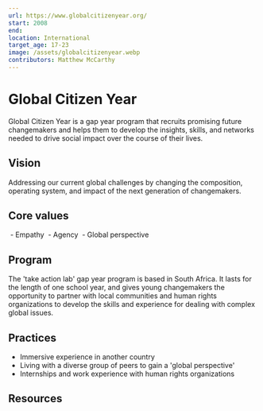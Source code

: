 ```yaml
---
url: https://www.globalcitizenyear.org/
start: 2008
end: 
location: International
target_age: 17-23
image: /assets/globalcitizenyear.webp
contributors: Matthew McCarthy
---
```


# Global Citizen Year 

Global Citizen Year is a gap year program that recruits promising future changemakers and helps them to develop the insights, skills, and networks needed to drive social impact over the course of their lives.

## Vision  

 Addressing our current global challenges by changing the composition, operating system, and impact of the next generation of changemakers.

## Core values 

 - Empathy 
 - Agency 
 - Global perspective
 
## Program

The 'take action lab' gap year program is based in South Africa. It lasts for the length of one school year, and gives young changemakers the opportunity to partner with local communities and human rights organizations to develop the skills and experience for dealing with complex global issues. 

## Practices 

- Immersive experience in another country 
- Living with a diverse group of peers to gain a 'global perspective'
- Internships and work experience with human rights organizations

## Resources 


